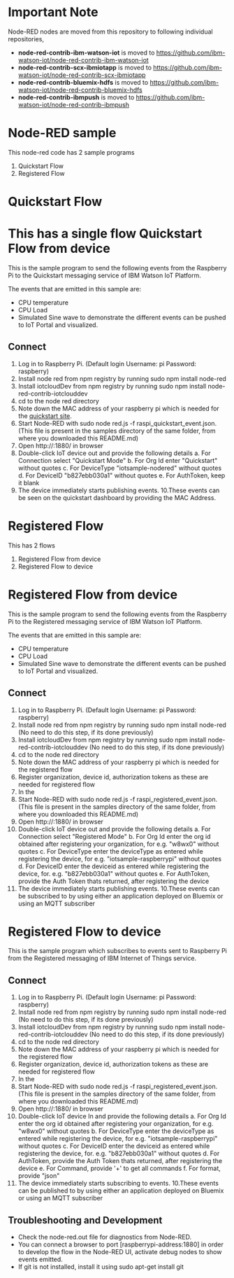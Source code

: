 Important Note
===============
Node-RED nodes are moved from this repository to following individual repositories,
* **node-red-contrib-ibm-watson-iot** is moved to https://github.com/ibm-watson-iot/node-red-contrib-ibm-watson-iot
* **node-red-contrib-scx-ibmiotapp** is moved to https://github.com/ibm-watson-iot/node-red-contrib-scx-ibmiotapp
* **node-red-contrib-bluemix-hdfs** is moved to https://github.com/ibm-watson-iot/node-red-contrib-bluemix-hdfs
* **node-red-contrib-ibmpush** is moved to https://github.com/ibm-watson-iot/node-red-contrib-ibmpush

Node-RED sample
===============
This node-red code has 2 sample programs
1) Quickstart Flow
2) Registered Flow

Quickstart Flow
===============================
This has a single flow
Quickstart Flow from device
===============================
This is the sample program to send the following events from the Raspberry Pi to the Quickstart messaging service of IBM Watson IoT Platform.

The events that are emitted in this sample are:

+ CPU temperature
+ CPU Load
+ Simulated Sine wave to demonstrate the different events can be pushed to IoT Portal and visualized.

Connect
-------
1. Log in to Raspberry Pi. (Default login Username: pi Password: raspberry)
2. Install node red from npm registry by running sudo npm install node-red
3. Install iotcloudDev from npm registry by running sudo npm install node-red-contrib-iotclouddev
4. cd to the node red directory
5. Note down the MAC address of your raspberry pi which is needed for the [quickstart site](http://quickstart.internetofthings.ibmcloud.com).
6. Start Node-RED with sudo node red.js -f raspi_quickstart_event.json. (This file is present in the samples directory of the same folder, from where you downloaded this README.md)
7. Open http://<IP Address>:1880/ in browser
8. Double-click IoT device out and provide the following details
	a. For Connection select "Quickstart Mode"
	b. For Org Id enter "Quickstart" without quotes
	c. For DeviceType "iotsample-nodered" without quotes
	d. For DeviceID "b827ebb030a1" without quotes
	e. For AuthToken, keep it blank
9. The device immediately starts publishing events.
10.These events can be seen on the quickstart dashboard by providing the MAC Address.



Registered Flow
===============================
This has 2 flows
1) Registered Flow from device
2) Registered Flow to device

Registered Flow from device
===============================
This is the sample program to send the following events from the Raspberry Pi to the Registered messaging service of IBM Watson IoT Platform.

The events that are emitted in this sample are:

+ CPU temperature
+ CPU Load
+ Simulated Sine wave to demonstrate the different events can be pushed to IoT Portal and visualized.

Connect
-------

1. Log in to Raspberry Pi. (Default login Username: pi Password: raspberry)
2. Install node red from npm registry by running sudo npm install node-red (No need to do this step, if its done previously)
3. Install iotcloudDev from npm registry by running sudo npm install node-red-contrib-iotclouddev (No need to do this step, if its done previously) 
4. cd to the node red directory
5. Note down the MAC address of your raspberry pi which is needed for the registered flow
6. Register organization, device id, authorization tokens as these are needed for registered flow
7. In the 
6. Start Node-RED with sudo node red.js -f raspi_registered_event.json. (This file is present in the samples directory of the same folder, from where you downloaded this README.md)
7. Open http://<IP Address>:1880/ in browser
8. Double-click IoT device out and provide the following details
	a. For Connection select "Registered Mode"
	b. For Org Id enter the org id obtained after registering your organization, for e.g. "w8wx0" without quotes
	c. For DeviceType enter the deviceType as entered while registering the device, for e.g. "iotsample-raspberrypi" without quotes
	d. For DeviceID enter the deviceid as entered while registering the device, for. e.g. "b827ebb030a1" without quotes
	e. For AuthToken, provide the Auth Token thats returned, after registering the device
9. The device immediately starts publishing events.
10.These events can be subscribed to by using either an application deployed on Bluemix or using an MQTT subscriber


Registered Flow to device
===============================
This is the sample program which subscribes to events sent to Raspberry Pi from the Registered messaging of IBM Internet of Things service.


Connect
-------

1. Log in to Raspberry Pi. (Default login Username: pi Password: raspberry)
2. Install node red from npm registry by running sudo npm install node-red (No need to do this step, if its done previously)
3. Install iotcloudDev from npm registry by running sudo npm install node-red-contrib-iotclouddev (No need to do this step, if its done previously) 
4. cd to the node red directory
5. Note down the MAC address of your raspberry pi which is needed for the registered flow
6. Register organization, device id, authorization tokens as these are needed for registered flow
7. In the 
6. Start Node-RED with sudo node red.js -f raspi_registered_event.json. (This file is present in the samples directory of the same folder, from where you downloaded this README.md)
7. Open http://<IP Address>:1880/ in browser
8. Double-click IoT device In and provide the following details
	a. For Org Id enter the org id obtained after registering your organization, for e.g. "w8wx0" without quotes
	b. For DeviceType enter the deviceType as entered while registering the device, for e.g. "iotsample-raspberrypi" without quotes
	c. For DeviceID enter the deviceid as entered while registering the device, for. e.g. "b827ebb030a1" without quotes
	d. For AuthToken, provide the Auth Token thats returned, after registering the device
	e. For Command, provide '+' to get all commands
	f. For format, provide "json"
9. The device immediately starts subscribing to events.
10.These events can be published to by using either an application deployed on Bluemix or using an MQTT subscriber



Troubleshooting and Development
--------------------------------
+ Check the node-red.out file for diagnostics from Node-RED.
+ You can connect a browser to port [raspberrypi-address:1880] in order to develop the flow in the Node-RED UI, activate debug nodes to show events emitted.
+ If git is not installed, install it using sudo apt-get install git
